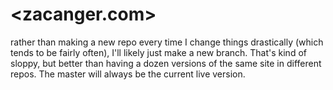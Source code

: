 # <zacanger.com>

rather than making a new repo every time I change things drastically (which tends to be fairly often),
I'll likely just make a new branch. That's kind of sloppy, but better than having a dozen versions of
the same site in different repos. The master will always be the current live version.

